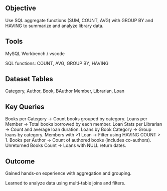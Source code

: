 ## Objective
Use SQL aggregate functions (SUM, COUNT, AVG) with GROUP BY and HAVING to summarize and analyze library data.

## Tools
MySQL Workbench / vscode

SQL functions: COUNT, AVG, GROUP BY, HAVING

## Dataset Tables
Category, Author, Book, BAuthor
Member, Librarian, Loan

## Key Queries
Books per Category
→ Count books grouped by category.
Loans per Member
→ Total books borrowed by each member.
Loan Stats per Librarian
→ Count and average loan duration.
Loans by Book Category
→ Group loans by category.
Members with >1 Loan
→ Filter using HAVING COUNT > 1.
Books per Author
→ Count of authored books (includes co-authors).
Unreturned Books Count
→ Loans with NULL return dates.

## Outcome
Gained hands-on experience with aggregation and grouping.

Learned to analyze data using multi-table joins and filters.

